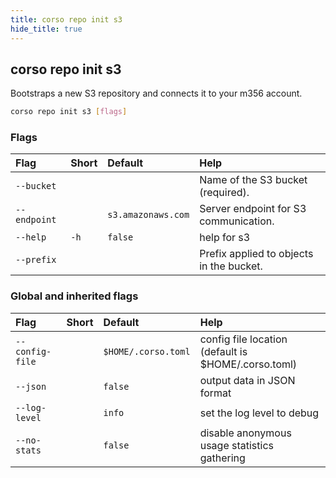 ```yaml
---
title: corso repo init s3
hide_title: true
---
```

## corso repo init s3

Bootstraps a new S3 repository and connects it to your m356 account.

```bash
corso repo init s3 [flags]
```

### Flags

|Flag|Short|Default|Help|
|:----|:-----|:-------|:----|
|`--bucket`|||Name of the S3 bucket (required).|
|`--endpoint`||`s3.amazonaws.com`|Server endpoint for S3 communication.|
|`--help`|`-h`|`false`|help for s3|
|`--prefix`|||Prefix applied to objects in the bucket.|

### Global and inherited flags

|Flag|Short|Default|Help|
|:----|:-----|:-------|:----|
|`--config-file`||`$HOME/.corso.toml`|config file location (default is $HOME/.corso.toml)|
|`--json`||`false`|output data in JSON format|
|`--log-level`||`info`|set the log level to debug|info|warn|error|
|`--no-stats`||`false`|disable anonymous usage statistics gathering|
